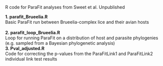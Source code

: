 R code for ParaFit analyses from Sweet et al. Unpublished

<b>1. parafit_Brueelia.R</b>
<br>Basic ParaFit run between Brueelia-complex lice and their avian hosts</br>
<br><b>2. parafit_loop_Brueelia.R</b></br>
Loop for running ParaFit on a distribution of host and parasite phylogenies (e.g. sampled from a Bayesian phylogenetic analysis)
<br><b>3. Pval_adjusted.R</b></br>
Code for correcting the p-values from the ParaFitLink1 and ParaFitLink2 individual link test results
